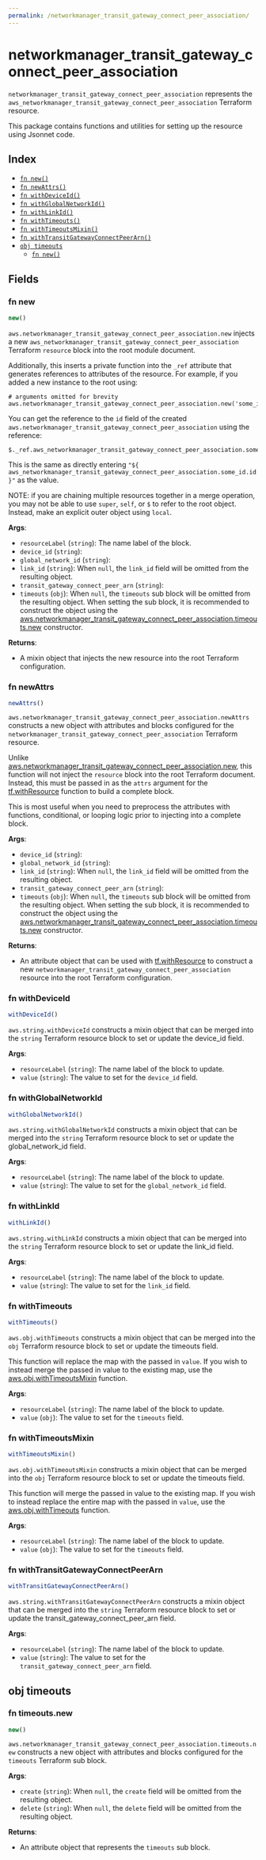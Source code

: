 ```yaml
---
permalink: /networkmanager_transit_gateway_connect_peer_association/
---
```


# networkmanager_transit_gateway_connect_peer_association

`networkmanager_transit_gateway_connect_peer_association` represents the `aws_networkmanager_transit_gateway_connect_peer_association` Terraform resource.



This package contains functions and utilities for setting up the resource using Jsonnet code.


## Index

* [`fn new()`](#fn-new)
* [`fn newAttrs()`](#fn-newattrs)
* [`fn withDeviceId()`](#fn-withdeviceid)
* [`fn withGlobalNetworkId()`](#fn-withglobalnetworkid)
* [`fn withLinkId()`](#fn-withlinkid)
* [`fn withTimeouts()`](#fn-withtimeouts)
* [`fn withTimeoutsMixin()`](#fn-withtimeoutsmixin)
* [`fn withTransitGatewayConnectPeerArn()`](#fn-withtransitgatewayconnectpeerarn)
* [`obj timeouts`](#obj-timeouts)
  * [`fn new()`](#fn-timeoutsnew)

## Fields

### fn new

```ts
new()
```


`aws.networkmanager_transit_gateway_connect_peer_association.new` injects a new `aws_networkmanager_transit_gateway_connect_peer_association` Terraform `resource`
block into the root module document.

Additionally, this inserts a private function into the `_ref` attribute that generates references to attributes of the
resource. For example, if you added a new instance to the root using:

    # arguments omitted for brevity
    aws.networkmanager_transit_gateway_connect_peer_association.new('some_id')

You can get the reference to the `id` field of the created `aws.networkmanager_transit_gateway_connect_peer_association` using the reference:

    $._ref.aws_networkmanager_transit_gateway_connect_peer_association.some_id.get('id')

This is the same as directly entering `"${ aws_networkmanager_transit_gateway_connect_peer_association.some_id.id }"` as the value.

NOTE: if you are chaining multiple resources together in a merge operation, you may not be able to use `super`, `self`,
or `$` to refer to the root object. Instead, make an explicit outer object using `local`.

**Args**:
  - `resourceLabel` (`string`): The name label of the block.
  - `device_id` (`string`): 
  - `global_network_id` (`string`): 
  - `link_id` (`string`):  When `null`, the `link_id` field will be omitted from the resulting object.
  - `transit_gateway_connect_peer_arn` (`string`): 
  - `timeouts` (`obj`):  When `null`, the `timeouts` sub block will be omitted from the resulting object. When setting the sub block, it is recommended to construct the object using the [aws.networkmanager_transit_gateway_connect_peer_association.timeouts.new](#fn-networkmanagertransitgatewayconnectpeerassociationtimeoutsnew) constructor.

**Returns**:
- A mixin object that injects the new resource into the root Terraform configuration.


### fn newAttrs

```ts
newAttrs()
```


`aws.networkmanager_transit_gateway_connect_peer_association.newAttrs` constructs a new object with attributes and blocks configured for the `networkmanager_transit_gateway_connect_peer_association`
Terraform resource.

Unlike [aws.networkmanager_transit_gateway_connect_peer_association.new](#fn-networkmanagertransitgatewayconnectpeerassociationnew), this function will not inject the `resource`
block into the root Terraform document. Instead, this must be passed in as the `attrs` argument for the
[tf.withResource](https://github.com/tf-libsonnet/core/tree/main/docs#fn-withresource) function to build a complete block.

This is most useful when you need to preprocess the attributes with functions, conditional, or looping logic prior to
injecting into a complete block.

**Args**:
  - `device_id` (`string`): 
  - `global_network_id` (`string`): 
  - `link_id` (`string`):  When `null`, the `link_id` field will be omitted from the resulting object.
  - `transit_gateway_connect_peer_arn` (`string`): 
  - `timeouts` (`obj`):  When `null`, the `timeouts` sub block will be omitted from the resulting object. When setting the sub block, it is recommended to construct the object using the [aws.networkmanager_transit_gateway_connect_peer_association.timeouts.new](#fn-networkmanagertransitgatewayconnectpeerassociationtimeoutsnew) constructor.

**Returns**:
  - An attribute object that can be used with [tf.withResource](https://github.com/tf-libsonnet/core/tree/main/docs#fn-withresource) to construct a new `networkmanager_transit_gateway_connect_peer_association` resource into the root Terraform configuration.


### fn withDeviceId

```ts
withDeviceId()
```

`aws.string.withDeviceId` constructs a mixin object that can be merged into the `string`
Terraform resource block to set or update the device_id field.



**Args**:
  - `resourceLabel` (`string`): The name label of the block to update.
  - `value` (`string`): The value to set for the `device_id` field.


### fn withGlobalNetworkId

```ts
withGlobalNetworkId()
```

`aws.string.withGlobalNetworkId` constructs a mixin object that can be merged into the `string`
Terraform resource block to set or update the global_network_id field.



**Args**:
  - `resourceLabel` (`string`): The name label of the block to update.
  - `value` (`string`): The value to set for the `global_network_id` field.


### fn withLinkId

```ts
withLinkId()
```

`aws.string.withLinkId` constructs a mixin object that can be merged into the `string`
Terraform resource block to set or update the link_id field.



**Args**:
  - `resourceLabel` (`string`): The name label of the block to update.
  - `value` (`string`): The value to set for the `link_id` field.


### fn withTimeouts

```ts
withTimeouts()
```

`aws.obj.withTimeouts` constructs a mixin object that can be merged into the `obj`
Terraform resource block to set or update the timeouts field.

This function will replace the map with the passed in `value`. If you wish to instead merge the
passed in value to the existing map, use the [aws.obj.withTimeoutsMixin](TODO) function.

**Args**:
  - `resourceLabel` (`string`): The name label of the block to update.
  - `value` (`obj`): The value to set for the `timeouts` field.


### fn withTimeoutsMixin

```ts
withTimeoutsMixin()
```

`aws.obj.withTimeoutsMixin` constructs a mixin object that can be merged into the `obj`
Terraform resource block to set or update the timeouts field.

This function will merge the passed in value to the existing map. If you wish
to instead replace the entire map with the passed in `value`, use the [aws.obj.withTimeouts](TODO)
function.


**Args**:
  - `resourceLabel` (`string`): The name label of the block to update.
  - `value` (`obj`): The value to set for the `timeouts` field.


### fn withTransitGatewayConnectPeerArn

```ts
withTransitGatewayConnectPeerArn()
```

`aws.string.withTransitGatewayConnectPeerArn` constructs a mixin object that can be merged into the `string`
Terraform resource block to set or update the transit_gateway_connect_peer_arn field.



**Args**:
  - `resourceLabel` (`string`): The name label of the block to update.
  - `value` (`string`): The value to set for the `transit_gateway_connect_peer_arn` field.


## obj timeouts



### fn timeouts.new

```ts
new()
```


`aws.networkmanager_transit_gateway_connect_peer_association.timeouts.new` constructs a new object with attributes and blocks configured for the `timeouts`
Terraform sub block.



**Args**:
  - `create` (`string`):  When `null`, the `create` field will be omitted from the resulting object.
  - `delete` (`string`):  When `null`, the `delete` field will be omitted from the resulting object.

**Returns**:
  - An attribute object that represents the `timeouts` sub block.
